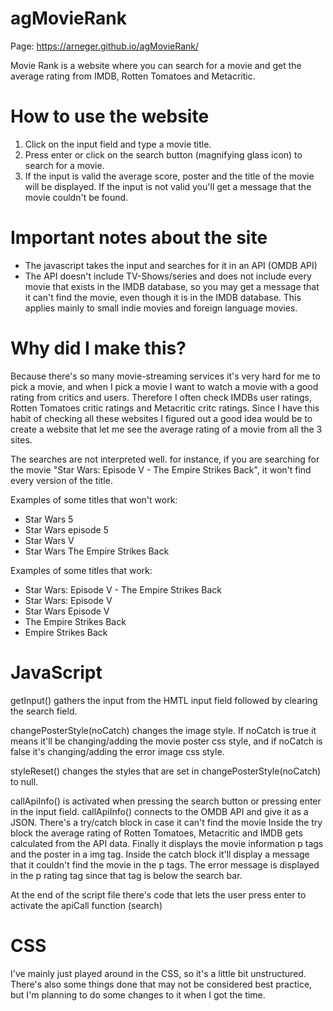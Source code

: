 # agMovieRank

Page: https://arneger.github.io/agMovieRank/

Movie Rank is a website where you can search for a movie and get the average rating from IMDB, Rotten Tomatoes and Metacritic.

# How to use the website
1. Click on the input field and type a movie title.
2. Press enter or click on the search button (magnifying glass icon) to search for a movie.
3. If the input is valid the average score, poster and the title of the movie will be displayed.
   If the input is not valid you'll get a message that the movie couldn't be found.
   
# Important notes about the site
- The javascript takes the input and searches for it in an API (OMDB API)
- The API doesn't include TV-Shows/series and does not include every movie that exists in the IMDB database, so you may get a message that 
  it can't find the movie, even though it is in the IMDB database. This applies mainly to small indie movies and foreign language movies.

# Why did I make this?
Because there's so many movie-streaming services it's very hard for me to pick a movie, and when I pick a movie I want to watch a movie
with a good rating from critics and users. Therefore I often check IMDBs user ratings, Rotten Tomatoes critic ratings and 
Metacritic critc ratings. Since I have this habit of checking all these websites I figured out a good idea would be to create a website
that let me see the average rating of a movie from all the 3 sites.



The searches are not interpreted well.
for instance, if you are searching for the movie "Star Wars: Episode V - The Empire Strikes Back", it won't find every version of the title.

Examples of some titles that won't work:
* Star Wars 5
* Star Wars episode 5
* Star Wars V
* Star Wars The Empire Strikes Back

Examples of some titles that work:
* Star Wars: Episode V - The Empire Strikes Back
* Star Wars: Episode V
* Star Wars Episode V
* The Empire Strikes Back
* Empire Strikes Back

# JavaScript

getInput() gathers the input from the HMTL input field followed by clearing the search field.

changePosterStyle(noCatch) changes the image style. If noCatch is true it means it'll be changing/adding the movie poster css style,
and if noCatch is false it's changing/adding the error image css style.

styleReset() changes the styles that are set in changePosterStyle(noCatch) to null.

callApiInfo() is activated when pressing the search button or pressing enter in the input field.
callApiInfo() connects to the OMDB API and give it as a JSON. There's a try/catch block in case it can't find the movie
Inside the try block the average rating of Rotten Tomatoes, Metacritic and IMDB gets calculated from the API data.
Finally it displays the movie information p tags and the poster in a img tag.
Inside the catch block it'll display a message that it couldn't find the movie in the p tags. 
The error message is displayed in the p rating tag since that tag is below the search bar. 

At the end of the script file there's code that lets the user press enter to activate the apiCall function (search)

# CSS

I've mainly just played around in the CSS, so it's a little bit unstructured. There's also some things done that may 
not be considered best practice, but I'm planning to do some changes to it when I got the time. 


